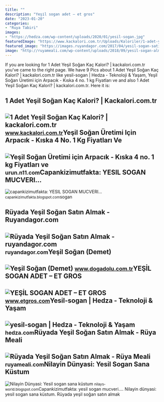 ```yaml
---
title: ""
description: "Yeşi̇l sogan adet – et gros"
date: "2023-01-20"
categories:
- "Ruya Tabiri"
images:
- "https://hedza.com/wp-content/uploads/2020/01/yesil-sogan.jpg"
featuredImage: "https://www.kackalori.com.tr/Uploads/Kaloriler/1-adet-yesil-sogan_82_2.jpg?width=300"
featured_image: "https://images.ruyandagor.com/2017/04/yesil-sogan-satin-almak-2123.jpg"
image: "http://ruyameali.com/wp-content/uploads/2018/09/yesil-sogan-almak.jpg"
---
```


If you are looking for 1 Adet Yeşil Soğan Kaç Kalori? | kackalori.com.tr you've came to the right page. We have 9 Pics about 1 Adet Yeşil Soğan Kaç Kalori? | kackalori.com.tr like yesil-sogan | Hedza - Teknoloji &amp; Yaşam, Yeşil Soğan Üretimi için Arpacık - Kıska 4 no. 1 kg Fiyatları ve and also 1 Adet Yeşil Soğan Kaç Kalori? | kackalori.com.tr. Here it is:

1 Adet Yeşil Soğan Kaç Kalori? | Kackalori.com.tr
-------------------------------------------------

 ![1 Adet Yeşil Soğan Kaç Kalori? | kackalori.com.tr](https://www.kackalori.com.tr/Uploads/Kaloriler/1-adet-yesil-sogan_82_2.jpg?width=300) <small>www.kackalori.com.tr</small>Yeşil Soğan Üretimi Için Arpacık - Kıska 4 No. 1 Kg Fiyatları Ve
----------------------------------------------------------------

 ![Yeşil Soğan Üretimi için Arpacık - Kıska 4 no. 1 kg Fiyatları ve](https://n11scdn.akamaized.net/a1/450/ev-yasam/tohum/yesil-sogan-uretimi-icin-arpacik-kiska-4-no-1-kg__1118857262660975.jpg) <small>urun.n11.com</small>Capankizimutfakta: YESIL SOGAN MUCVERI...
-----------------------------------------

 ![capankizimutfakta: YESIL SOGAN MUCVERI...](http://1.bp.blogspot.com/_g9kyPW7j_I4/SFpVc-2NrgI/AAAAAAAABOo/4CY737gbr_g/w1200-h630-p-k-no-nu/SOGAN+MUCVER.JPG) <small>capankizimutfakta.blogspot.com</small>sogan

Rüyada Yeşil Soğan Satın Almak - Ruyandagor.com
-----------------------------------------------

 ![Rüyada Yeşil Soğan Satın Almak - ruyandagor.com](https://images.ruyandagor.com/2017/04/yesil-sogan-satin-almak-2123.jpg) <small>ruyandagor.com</small>Yeşil Soğan (Demet)
-------------------

 ![Yeşil Soğan (Demet)](https://www.dogadolu.com.tr/Uploads/UrunResimleri/buyuk/yesil-sogan-demet-c1-238.jpg) <small>www.dogadolu.com.tr</small>YEŞİL SOGAN ADET – ET GROS
--------------------------

 ![YEŞİL SOGAN ADET – ET GROS](https://www.etgros.com/wp-content/uploads/2020/05/f9JFM_1524573270_369-600x284.png) <small>www.etgros.com</small>Yesil-sogan | Hedza - Teknoloji &amp; Yaşam
-------------------------------------------

 ![yesil-sogan | Hedza - Teknoloji & Yaşam](https://hedza.com/wp-content/uploads/2020/01/yesil-sogan.jpg) <small>hedza.com</small>Rüyada Yeşil Soğan Satın Almak - Rüya Meali
-------------------------------------------

 ![Rüyada Yeşil Soğan Satın Almak - Rüya Meali](http://ruyameali.com/wp-content/uploads/2018/09/yesil-sogan-almak.jpg) <small>ruyameali.com</small>Nilayin Dünyasi: Yesil Sogan Sana Küstum
----------------------------------------

 ![Nilayin Dünyasi: Yesil sogan sana küstum](http://www.itusozluk.com/image/yesil-sogan_11794.jpg) <small>nilays-world.blogspot.com</small>Capankizimutfakta: yesil sogan mucveri.... Nilayin dünyasi: yesil sogan sana küstum. Rüyada yeşil soğan satın almak
